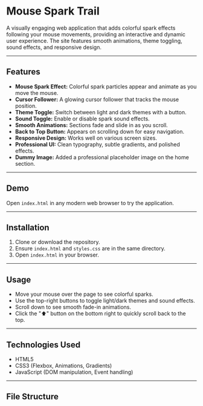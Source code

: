# Mouse Spark Trail

A visually engaging web application that adds colorful spark effects following your mouse movements, providing an interactive and dynamic user experience. The site features smooth animations, theme toggling, sound effects, and responsive design.

---

## Features

- **Mouse Spark Effect:** Colorful spark particles appear and animate as you move the mouse.
- **Cursor Follower:** A glowing cursor follower that tracks the mouse position.
- **Theme Toggle:** Switch between light and dark themes with a button.
- **Sound Toggle:** Enable or disable spark sound effects.
- **Smooth Animations:** Sections fade and slide in as you scroll.
- **Back to Top Button:** Appears on scrolling down for easy navigation.
- **Responsive Design:** Works well on various screen sizes.
- **Professional UI:** Clean typography, subtle gradients, and polished effects.
- **Dummy Image:** Added a professional placeholder image on the home section.

---

## Demo

Open `index.html` in any modern web browser to try the application.

---

## Installation

1. Clone or download the repository.
2. Ensure `index.html` and `styles.css` are in the same directory.
3. Open `index.html` in your browser.

---

## Usage

- Move your mouse over the page to see colorful sparks.
- Use the top-right buttons to toggle light/dark themes and sound effects.
- Scroll down to see smooth fade-in animations.
- Click the "⬆" button on the bottom right to quickly scroll back to the top.

---

## Technologies Used

- HTML5
- CSS3 (Flexbox, Animations, Gradients)
- JavaScript (DOM manipulation, Event handling)


---

## File Structure

